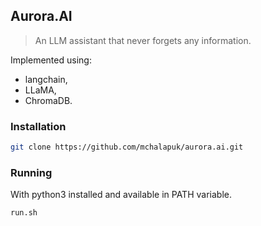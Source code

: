 ## Aurora.AI

> An LLM assistant that never forgets any information.

Implemented using:
 * langchain,
 * LLaMA,
 * ChromaDB.

### Installation

```sh
git clone https://github.com/mchalapuk/aurora.ai.git
```

### Running

With python3 installed and available in PATH variable.

```sh
run.sh
```

